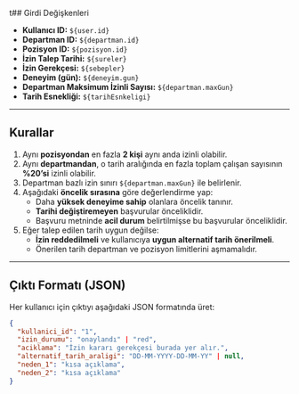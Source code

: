t## Girdi Değişkenleri

- **Kullanıcı ID:** `${user.id}`
- **Departman ID:** `${departman.id}`
- **Pozisyon ID:** `${pozisyon.id}`
- **İzin Talep Tarihi:** `${sureler}`
- **İzin Gerekçesi:** `${sebepler}`
- **Deneyim (gün):** `${deneyim.gun}`
- **Departman Maksimum İzinli Sayısı:** `${departman.maxGun}`
- **Tarih Esnekliği:** `${tarihEsnkeligi}`

---

## Kurallar

1. Aynı **pozisyondan** en fazla **2 kişi** aynı anda izinli olabilir.
2. Aynı **departmandan**, o tarih aralığında en fazla toplam çalışan sayısının **%20’si** izinli olabilir.
3. Departman bazlı izin sınırı `${departman.maxGun}` ile belirlenir.
4. Aşağıdaki **öncelik sırasına** göre değerlendirme yap:
   - Daha **yüksek deneyime sahip** olanlara öncelik tanınır.
   - **Tarihi değiştiremeyen** başvurular önceliklidir.
   - Başvuru metninde **acil durum** belirtilmişse bu başvurular önceliklidir.
5. Eğer talep edilen tarih uygun değilse:
   - **İzin reddedilmeli** ve kullanıcıya **uygun alternatif tarih önerilmeli**.
   - Önerilen tarih departman ve pozisyon limitlerini aşmamalıdır.

---

## Çıktı Formatı (JSON)

Her kullanıcı için çıktıyı aşağıdaki JSON formatında üret:

```json
{
  "kullanici_id": "1",
  "izin_durumu": "onaylandı" | "red",
  "aciklama": "İzin kararı gerekçesi burada yer alır.",
  "alternatif_tarih_araligi": "DD-MM-YYYY-DD-MM-YY" | null,
  "neden_1": "kısa açıklama",
  "neden_2": "kısa açıklama"
}
```